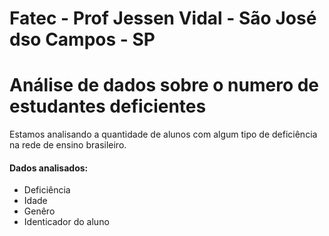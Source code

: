 # Fatec - Prof Jessen Vidal - São José dso Campos - SP

# Análise de dados sobre o numero de estudantes deficientes

Estamos analisando a quantidade de alunos com algum tipo de deficiência na rede de ensino brasileiro.
<br/>
#### Dados analisados:
- Deficiência
- Idade
- Genêro
- Identicador do aluno
